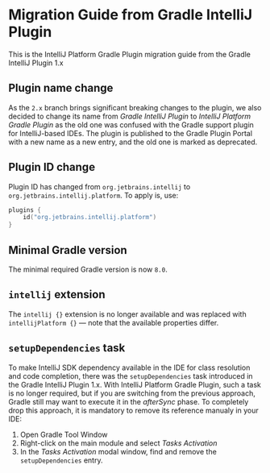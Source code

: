 <!-- Copyright 2000-2023 JetBrains s.r.o. and contributors. Use of this source code is governed by the Apache 2.0 license. -->

# Migration Guide from Gradle IntelliJ Plugin

<link-summary>This is the IntelliJ Platform Gradle Plugin migration guide from the Gradle IntelliJ Plugin 1.x</link-summary>

<include from="tools_intellij_platform_gradle_plugin.md" element-id="EAP_Status"/>

## Plugin name change
As the `2.x` branch brings significant breaking changes to the plugin, we also decided to change its name from _Gradle IntelliJ Plugin_ to _IntelliJ Platform Gradle Plugin_ as the old one was confused with the Gradle support plugin for IntelliJ-based IDEs.
The plugin is published to the Gradle Plugin Portal with a new name as a new entry, and the old one is marked as deprecated.

## Plugin ID change
Plugin ID has changed from `org.jetbrains.intellij` to `org.jetbrains.intellij.platform`.
To apply is, use:

```kotlin
plugins {
    id("org.jetbrains.intellij.platform")
}
```

## Minimal Gradle version
The minimal required Gradle version is now `8.0`.

## `intellij` extension
The `intellij {}` extension is no longer available and was replaced with `intellijPlatform {}` — note that the available properties differ.

## `setupDependencies` task
To make IntelliJ SDK dependency available in the IDE for class resolution and code completion, there was the `setupDependencies` task introduced in the Gradle IntelliJ Plugin 1.x.
With IntelliJ Platform Gradle Plugin, such a task is no longer required, but if you are switching from the previous approach, Gradle still may want to execute it in the _afterSync_ phase.
To completely drop this approach, it is mandatory to remove its reference manualy in your IDE:

1. Open Gradle Tool Window
2. Right-click on the main module and select _Tasks Activation_
3. In the _Tasks Activation_ modal window, find and remove the `setupDependencies` entry.
